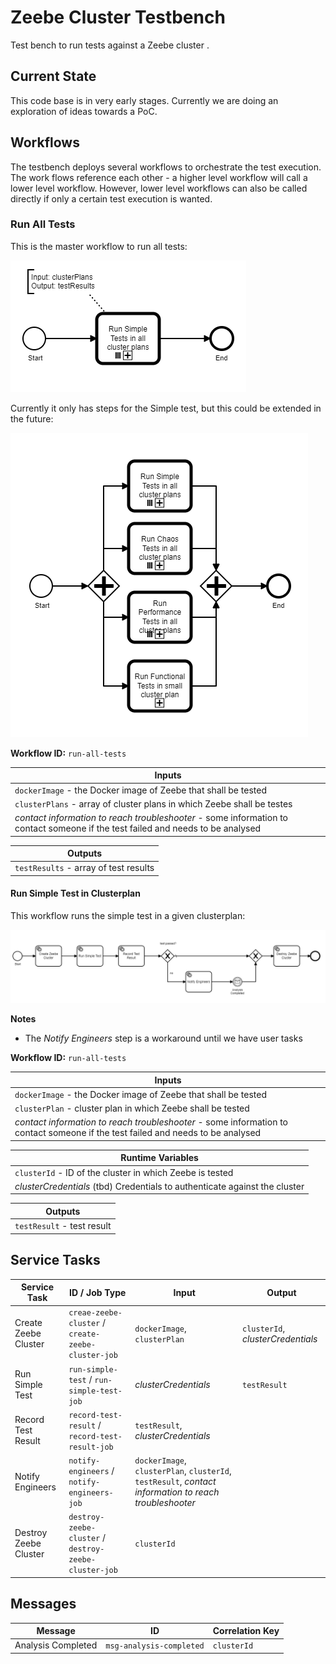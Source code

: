 # Zeebe Cluster Testbench

Test bench to run tests against a Zeebe cluster .

## Current State
This code base is in very early stages. Currently we are doing an exploration of ideas towards a PoC.

## Workflows
The testbench deploys several workflows to orchestrate the test execution. The work flows reference each other - a higher level workflow will call a lower level workflow. 
However, lower level workflows can also be called directly if only a certain test execution is wanted.

### Run All Tests
This is the master workflow to run all tests:

![run-all-tests workflow](assets/run-all-tests.png "Run all Tests workflow")

Currently it only has steps for the Simple test, but this could be extended in the future:

![run-all-tests workflow (vision)](assets/run-all-tests-vision.png "Run all Tests workflow (Vision)")

**Workflow ID:** `run-all-tests`
 
| Inputs | 
| ------ | 
| `dockerImage` - the Docker image of Zeebe that shall be tested | 
| `clusterPlans` - array of cluster plans in which Zeebe shall be testes | 
| _contact information to reach troubleshooter_ - some information to contact someone if the test failed and needs to be analysed |

| Outputs |
| ------- |
| `testResults` - array of test results |

#### Run Simple Test in Clusterplan
This workflow runs the simple test in a given clusterplan:

![run-simple-test-in-clusterplan workflow](assets/run-simple-test-in-clusterplan.png "Run Simple Test in Clusterplan workflow")

**Notes**
* The _Notify Engineers_ step is a workaround until we have user tasks

**Workflow ID:** `run-all-tests`
 
| Inputs |
| ------ |
| `dockerImage` - the Docker image of Zeebe that shall be tested |
| `clusterPlan` - cluster plan in which Zeebe shall be tested | 
| _contact information to reach troubleshooter_ - some information to contact someone if the test failed and needs to be analysed |

| Runtime Variables |
| ----------------- |
| `clusterId` - ID of the cluster in which Zeebe is tested |
| _clusterCredentials_ (tbd) Credentials to authenticate against the cluster |


| Outputs |
| ------- |
| `testResult` - test result |

## Service Tasks

| Service Task | ID / Job Type | Input | Output | 
| ------------ | ------------- | ----- | ------ | 
| Create Zeebe Cluster | `creae-zeebe-cluster` / `create-zeebe-cluster-job` | `dockerImage`, `clusterPlan` | `clusterId`, _clusterCredentials_ |   
| Run Simple Test | `run-simple-test` / `run-simple-test-job` | _clusterCredentials_ | `testResult` 
| Record Test Result | `record-test-result` / `record-test-result-job` | `testResult`, _clusterCredentials_ |
| Notify Engineers | `notify-engineers` / `notify-engineers-job` | `dockerImage`, `clusterPlan`, `clusterId`, `testResult`, _contact information to reach troubleshooter_ |
| Destroy Zeebe Cluster | `destroy-zeebe-cluster` / `destroy-zeebe-cluster-job` | `clusterId` |
 
## Messages
| Message | ID  | Correlation Key  | 
| ------- | --- | ---------------- |  
| Analysis Completed | `msg-analysis-completed` | `clusterId` | 
